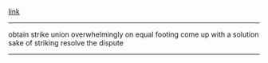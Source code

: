 [link](https://tw.voicetube.com/videos/178004)

---------

obtain
strike
union
overwhelmingly
on equal footing
come up with a solution
sake of striking
resolve the dispute

--------
